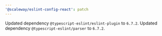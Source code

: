 ```yaml
---
'@scaleway/eslint-config-react': patch
---
```


Updated dependency `@typescript-eslint/eslint-plugin` to `6.7.2`.
Updated dependency `@typescript-eslint/parser` to `6.7.2`.
